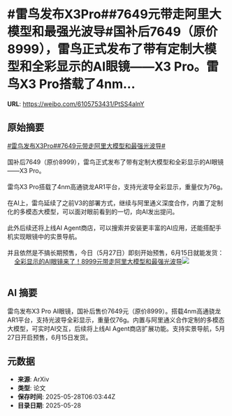 # #雷鸟发布X3Pro##7649元带走阿里大模型和最强光波导#国补后7649（原价8999），雷鸟正式发布了带有定制大模型和全彩显示的AI眼镜——X3 Pro。雷鸟X3 Pro搭载了4nm...

**URL**: https://weibo.com/6105753431/PtSS4alnY

## 原始摘要

<a href="https://m.weibo.cn/search?containerid=231522type%3D1%26t%3D10%26q%3D%23%E9%9B%B7%E9%B8%9F%E5%8F%91%E5%B8%83X3Pro%23&amp;extparam=%23%E9%9B%B7%E9%B8%9F%E5%8F%91%E5%B8%83X3Pro%23" data-hide=""><span class="surl-text">#雷鸟发布X3Pro#</span></a><a href="https://m.weibo.cn/search?containerid=231522type%3D1%26t%3D10%26q%3D%237649%E5%85%83%E5%B8%A6%E8%B5%B0%E9%98%BF%E9%87%8C%E5%A4%A7%E6%A8%A1%E5%9E%8B%E5%92%8C%E6%9C%80%E5%BC%BA%E5%85%89%E6%B3%A2%E5%AF%BC%23&amp;extparam=%237649%E5%85%83%E5%B8%A6%E8%B5%B0%E9%98%BF%E9%87%8C%E5%A4%A7%E6%A8%A1%E5%9E%8B%E5%92%8C%E6%9C%80%E5%BC%BA%E5%85%89%E6%B3%A2%E5%AF%BC%23" data-hide=""><span class="surl-text">#7649元带走阿里大模型和最强光波导#</span></a><br><br>国补后7649（原价8999），雷鸟正式发布了带有定制大模型和全彩显示的AI眼镜——X3 Pro。<br><br>雷鸟X3 Pro搭载了4nm高通骁龙AR1平台，支持光波导全彩显示，重量仅为76g。<br><br>在AI上，雷鸟延续了之前V3的部署方式，继续与阿里通义深度合作，内置了定制化的多模态大模型，可以面对眼前看到的一切，向AI发出提问。<br><br>此外后续还将上线AI Agent商店，可以搜索并安装更丰富的AI应用，还能搭配手机实现眼镜中的实景导航。<br><br>并且依然是不搞长期预售，今日（5月27日）即刻开始预售，6月15日就能发货：<a href="https://weibo.cn/sinaurl?u=https%3A%2F%2Fmp.weixin.qq.com%2Fs%2Fi0nJLIsqQjuzxm5gDxhYcA" data-hide=""><span class="url-icon"><img style="width: 1rem;height: 1rem" src="https://h5.sinaimg.cn/upload/2015/09/25/3/timeline_card_small_web_default.png" referrerpolicy="no-referrer"></span><span class="surl-text">全彩显示的AI眼镜来了！8999元带走阿里大模型和最强光波导</span></a><img style="" src="https://tvax2.sinaimg.cn/large/006Fd7o3ly1i1v013xodoj30zk0h5jzc.jpg" referrerpolicy="no-referrer"><br><br>

## AI 摘要

雷鸟发布X3 Pro AI眼镜，国补后售价7649元（原价8999）。搭载4nm高通骁龙AR1平台，支持光波导全彩显示，重量仅76g。内置与阿里通义合作定制的多模态大模型，可实时AI交互，后续将上线AI Agent商店扩展功能。支持实景导航，5月27日开启预售，6月15日发货。

## 元数据

- **来源**: ArXiv
- **类型**: 论文
- **保存时间**: 2025-05-28T06:03:44Z
- **目录日期**: 2025-05-28
